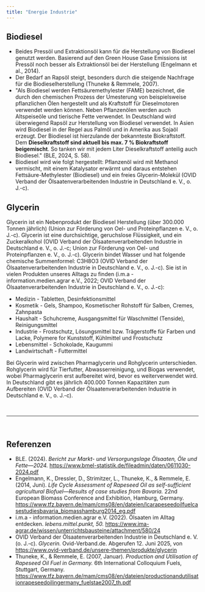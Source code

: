 ```yaml
---
title: "Energie Industrie"
---
```



## Biodiesel
- Beides Pressöl und Extraktionsöl kann für die Herstellung von Biodiesel genutzt werden. Basierend auf den Green House Gase Emissions ist Pressöl noch besser als Extraktionsöl bei der Herstellung (Engelmann et al., 2014).
- Der Bedarf an Rapsöl steigt, besonders durch die steigende Nachfrage für die Biodieselherstellung (Thuneke & Remmele, 2007).
- "Als Biodiesel werden Fettsäuremethylester (FAME) bezeichnet, die durch den chemischen Prozess der Umesterung von beispielsweise pflanzlichen Ölen hergestellt und als Kraftstoff für Dieselmotoren verwendet werden können. Neben Pflanzenölen werden auch Altspeiseöle und tierische Fette verwendet. In Deutschland wird überwiegend Rapsöl zur Herstellung von Biodiesel verwendet. In Asien wird Biodiesel in der Regel aus Palmöl und in Amerika aus Sojaöl erzeugt. Der Biodiesel ist hierzulande der bekannteste Biokraftstoff. Dem **Dieselkraftstoff sind aktuell bis max. 7 % Biokraftstoff beigemischt**. So tanken wir mit jedem Liter Dieselkraftstoff anteilig auch Biodiesel." (BLE, 2024, S. 58).
- Biodiesel wird wie folgt hergestellt: Pflanzenöl wird mit Methanol vermischt, mit einem Katalysator erwärmt und daraus entstehen Fettsäure-Methylester (Biodiesel) und ein freies Glycerin-Molekül (OVID Verband der Ölsaatenverarbeitenden Industrie in Deutschland e. V., o. J.-c).


## Glycerin
Glycerin ist ein Nebenprodukt der Biodiesel Herstellung (über 300.000 Tonnen jährlich) (Union zur Förderung von Oel- und Proteinpflanzen e. V., o. J.-c).
Glycerin ist eine durchsichtige, geruchslose Flüssigkeit, und ein Zuckeralkohol (OVID Verband der Ölsaatenverarbeitenden Industrie in Deutschland e. V., o. J.-c; Union zur Förderung von Oel- und Proteinpflanzen e. V., o. J.-c). Glycerin bindet Wasser und hat folgende chemische Summenformel: C3H8O3 (OVID Verband der Ölsaatenverarbeitenden Industrie in Deutschland e. V., o. J.-c).
Sie ist in vielen Produkten unseres Alltags zu finden (i.m.a - information.medien.agrar e.V., 2022; OVID Verband der Ölsaatenverarbeitenden Industrie in Deutschland e. V., o. J.-c):

- Medizin - Tabletten, Desinfektionsmittel
- Kosmetik - Gels, Shampoo, Kosmetischer Rohstoff für Salben, Cremes, Zahnpasta
- Haushalt - Schuhcreme, Ausgangsmittel für Waschmittel (Tenside), Reinigungsmittel
- Industrie - Frostschutz, Lösungsmittel bzw. Trägerstoffe für Farben und Lacke, Polymere for Kunststoff, Kühlmittel und Frostschutz
- Lebensmittel - Schokolade, Kaugummi
- Landwirtschaft - Futtermittel

Bei Glycerin wird zwischen Pharmaglycerin und Rohglycerin unterschieden. Rohglycerin wird für Tierfutter, Abwasserreinigung, und Biogas verwendet, wobei Pharmaglycerin erst aufbereitet wird, bevor es weiterverwendet wird. In Deutschland gibt es jährlich 400.000 Tonnen Kapazitäten zum Aufbereiten (OVID Verband der Ölsaatenverarbeitenden Industrie in Deutschland e. V., o. J.-c).


<br>

---

<br> 

## Referenzen
- BLE. (2024). *Bericht zur Markt- und Versorgungslage Ölsaaten, Öle und Fette—2024.* <https://www.bmel-statistik.de/fileadmin/daten/0611030-2024.pdf>
- Engelmann, K., Dressler, D., Strimitzer, L., Thuneke, K., & Remmele, E. (2014, Juni). *Life Cycle Assessment of Rapeseed Oil as self-sufficient agricultural Biofuel—Results of case studies from Bavaria.* 22nd European Biomass Conference and Exhibition, Hamburg, Germany. <https://www.tfz.bayern.de/mam/cms08/en/dateien/lcarapeseedoilfuelcasestudiesbavaria_biomasshamburg2014_eg.pdf>
- i.m.a - information.medien.agrar e.V. (2022). Ölsaaten im Alltag entdecken. *lebens.mittel.punkt, 50.* <https://www.ima-agrar.de/wissen/unterrichtsbausteine/attachment/580/24>
- OVID Verband der Ölsaatenverarbeitenden Industrie in Deutschland e. V. (o. J.-c). *Glycerin.* Ovid-Verband.de. Abgerufen 12. Juni 2025, von <https://www.ovid-verband.de/unsere-themen/produkte/glycerin>
- Thuneke, K., & Remmele, E. (2007, Januar). *Production and Utilisation of Rapeseed Oil Fuel in Germany.* 6th International Colloquium Fuels, Stuttgart, Germany. <https://www.tfz.bayern.de/mam/cms08/en/dateien/productionandutilisationrapeseedoilingermany_fuelstae2007_th.pdf>
